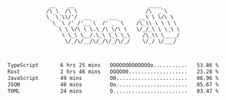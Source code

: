 <div align="center">
<pre><code>
 __    __                        ____      
/\ \  /\ \                      /\  _`\    
\ `\`\\/'/  __      ___       __\ \ \/\ \  
 `\ `\ /' /'__`\  /' _ `\    /\_\\ \ \ \ \ 
   `\ \ \/\ \ \.\_/\ \/\ \   \/_/_\ \ \_\ \
     \ \_\ \__/.\_\ \_\ \_\    /\_\\ \____/
      \/_/\/__/\/_/\/_/\/_/    \/_/ \/___/ 
                                           

</code></pre>

<!--START_SECTION:waka-->

```txt
TypeScript       6 hrs 25 mins   OOOOOOOOOOOOOo...........   53.86 %
Rust             2 hrs 46 mins   OOOOO0...................   23.28 %
JavaScript       49 mins         O0.......................   06.96 %
JSON             40 mins         Oo.......................   05.67 %
TOML             24 mins         O........................   03.47 %
```

<!--END_SECTION:waka-->
